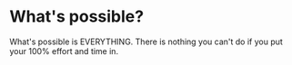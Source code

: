  # What's possible? 
What's possible is EVERYTHING. There is nothing you can't 
do if you put your 100% effort and time in.

